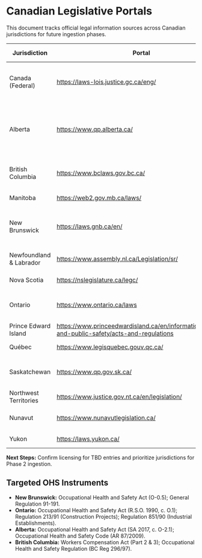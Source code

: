 # Canadian Legislative Portals

This document tracks official legal information sources across Canadian jurisdictions for future ingestion phases.

| Jurisdiction | Portal | Format Notes | Licensing / Usage | Automation Considerations | Priority |
|--------------|--------|--------------|--------------------|---------------------------|----------|
| Canada (Federal) | https://laws-lois.justice.gc.ca/eng/ | HTML/XML (also bilingual) | Crown copyright, open data reuse with attribution | XML dumps, bilingual texts | P2 |
| Alberta | https://www.qp.alberta.ca/ | HTML/PDF | Alberta Queen's Printer requires attribution; check reuse clause | Session cookie + JavaScript redirect; need headless fetch | **P1** |
| British Columbia | https://www.bclaws.gov.bc.ca/ | HTML | Open data terms allow reuse with attribution | Site map & JSON API; straightforward crawling | **P1** |
| Manitoba | https://web2.gov.mb.ca/laws/ | HTML | Licensing TBD | Simple HTML; some PDFs | P3 |
| New Brunswick | https://laws.gnb.ca/en/ | HTML/PDF | Standard terms permit reuse with attribution | Bilingual; HTML structure similar to Québec | **P1** |
| Newfoundland & Labrador | https://www.assembly.nl.ca/Legislation/sr/ | HTML/PDF | Licensing TBD | Index pages require recursion | P3 |
| Nova Scotia | https://nslegislature.ca/legc/ | HTML/PDF | Licensing TBD | Many PDF-only statutes | P3 |
| Ontario | https://www.ontario.ca/laws | HTML/PDF | Open Government Licence – Ontario | REST API available; bilingual where applicable | **P1** |
| Prince Edward Island | https://www.princeedwardisland.ca/en/information/justice-and-public-safety/acts-and-regulations | HTML/PDF | Licensing TBD | Primarily PDF | P3 |
| Québec | https://www.legisquebec.gouv.qc.ca/ | HTML/PDF | Already ingested | Bilingual with annexes | ✓ |
| Saskatchewan | https://www.qp.gov.sk.ca/ | HTML | Licensing TBD; copyright Crown | Requires login for consolidated statutes | P3 |
| Northwest Territories | https://www.justice.gov.nt.ca/en/legislation/ | HTML/PDF | Licensing TBD | Mix of PDF/HTML | P3 |
| Nunavut | https://www.nunavutlegislation.ca/ | HTML/PDF | Licensing TBD | Many PDFs; limited English coverage | P3 |
| Yukon | https://laws.yukon.ca/ | HTML/PDF | Licensing TBD | Simple HTML index | P3 |

**Next Steps:** Confirm licensing for TBD entries and prioritize jurisdictions for Phase 2 ingestion.

## Targeted OHS Instruments
- **New Brunswick:** Occupational Health and Safety Act (O-0.5); General Regulation 91-191.
- **Ontario:** Occupational Health and Safety Act (R.S.O. 1990, c. O.1); Regulation 213/91 (Construction Projects); Regulation 851/90 (Industrial Establishments).
- **Alberta:** Occupational Health and Safety Act (SA 2017, c. O-2.1); Occupational Health and Safety Code (AR 87/2009).
- **British Columbia:** Workers Compensation Act (Part 2 & 3); Occupational Health and Safety Regulation (BC Reg 296/97).

